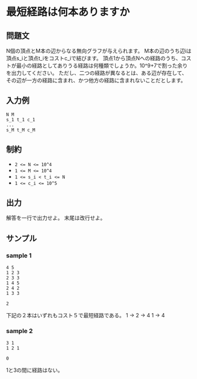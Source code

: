 # 最短経路は何本ありますか

## 問題文

N個の頂点とM本の辺からなる無向グラフが与えられます。
M本の辺のうち辺iは頂点s_iと頂点t_iをコストc_iで結びます。
頂点1から頂点Nへの経路のうち、コストが最小の経路としてありうる経路は何種類でしょうか。10^9+7で割った余りを出力してください。
ただし、二つの経路が異なるとは、ある辺が存在して、その辺が一方の経路に含まれ、かつ他方の経路に含まれないことだとします。

## 入力例

```
N M
s_1 t_1 c_1
...
s_M t_M c_M
```

## 制約

- `2 <= N <= 10^4`
- `1 <= M <= 10^4`
- `1 <= s_i < t_i <= N`
- `1 <= c_i <= 10^5`

## 出力

解答を一行で出力せよ。
末尾は改行せよ。

## サンプル


### sample 1

```
4 5
1 2 3
2 3 3
1 4 5
2 4 2
1 3 3

```

```
2
```
下記の２本はいずれもコスト５で最短経路である。
1 -> 2 -> 4
1 -> 4

### sample 2

```
3 1
1 2 1
```

```
0

```

1と3の間に経路はない。